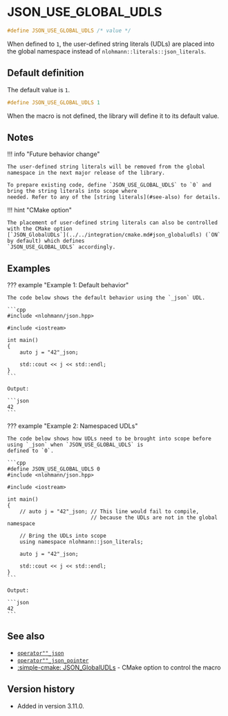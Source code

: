 # JSON_USE_GLOBAL_UDLS

```cpp
#define JSON_USE_GLOBAL_UDLS /* value */
```

When defined to `1`, the user-defined string literals (UDLs) are placed into the global namespace instead of
`nlohmann::literals::json_literals`.

## Default definition

The default value is `1`.

```cpp
#define JSON_USE_GLOBAL_UDLS 1
```

When the macro is not defined, the library will define it to its default value.

## Notes

!!! info "Future behavior change"

    The user-defined string literals will be removed from the global namespace in the next major release of the library.

    To prepare existing code, define `JSON_USE_GLOBAL_UDLS` to `0` and bring the string literals into scope where
    needed. Refer to any of the [string literals](#see-also) for details.

!!! hint "CMake option"

    The placement of user-defined string literals can also be controlled with the CMake option
    [`JSON_GlobalUDLs`](../../integration/cmake.md#json_globaludls) (`ON` by default) which defines
    `JSON_USE_GLOBAL_UDLS` accordingly.

## Examples

??? example "Example 1: Default behavior"

    The code below shows the default behavior using the `_json` UDL.
    
    ```cpp
    #include <nlohmann/json.hpp>
    
    #include <iostream>
    
    int main()
    {
        auto j = "42"_json;
    
        std::cout << j << std::endl;
    }
    ```
    
    Output:
    
    ```json
    42
    ```

??? example "Example 2: Namespaced UDLs"

    The code below shows how UDLs need to be brought into scope before using `_json` when `JSON_USE_GLOBAL_UDLS` is
    defined to `0`.
    
    ```cpp
    #define JSON_USE_GLOBAL_UDLS 0
    #include <nlohmann/json.hpp>

    #include <iostream>
    
    int main()
    {
        // auto j = "42"_json; // This line would fail to compile,
                               // because the UDLs are not in the global namespace
    
        // Bring the UDLs into scope
        using namespace nlohmann::json_literals;
    
        auto j = "42"_json;
    
        std::cout << j << std::endl;
    }
    ```
    
    Output:
    
    ```json
    42
    ```

## See also

- [`operator""_json`](../operator_literal_json.md)
- [`operator""_json_pointer`](../operator_literal_json_pointer.md)
- [:simple-cmake: JSON_GlobalUDLs](../../integration/cmake.md#json_globaludls) - CMake option to control the macro

## Version history

- Added in version 3.11.0.
